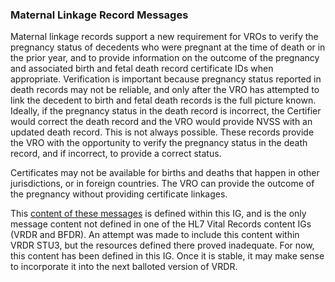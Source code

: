 ### Maternal Linkage Record Messages

Maternal linkage records support a new requirement for VROs to verify the pregnancy status of decedents who were pregnant at the time of death or in the prior year, and to provide information on the outcome of the pregnancy and associated birth and fetal death record certificate IDs when appropriate.  Verification is important because pregnancy status reported in death records may not be reliable, and only after the VRO has attempted to link the decedent to birth and fetal death records is the full picture known.  Ideally, if the pregnancy status in the death record is incorrect, the Certifier would correct the death record and the VRO would provide NVSS with an updated death record.  This is not always possible.  These records provide the VRO with the opportunity to verify the pregnancy status in the death record, and if incorrect, to provide a correct status.

Certificates may not be available for births and deaths that happen in other jurisdictions, or in foreign countries.  The VRO can provide the outcome of the pregnancy without providing certificate linkages.

This [content of these messages](StructureDefinition-VRM-maternal-linkage-content-bundle.html) is defined within this IG, and is the only message content not defined in one of the HL7 Vital Records content IGs (VRDR and BFDR).  An attempt was made to include this content within VRDR STU3, but the resources defined there proved inadequate.  For now, this content has been defined in this IG.  Once it is stable, it may make sense to incorporate it into the next balloted version of VRDR.  